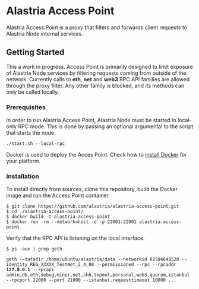# Alastria Access Point
Alastria Access Point is a proxy that filters and forwards client requests to Alastria Node internal services.

## Getting Started
This a work in progress. Access Point is primarily designed to limit exposure of Alastria Node services by filtering requests coming from outside of the network. Currently calls to **eth**, **net** and **web3** RPC API families are allowed through the proxy filter. Any other family is blocked, and its methods can only be called locally. 

### Prerequisites

In order to run Alastria Access Point, Alastria Node must be started in local-only RPC mode. This is done by passing an optional argumental to the script that starts the node.

``./start.sh --local-rpc``

Docker is used to deploy the Acces Point. Check how to [install Docker](https://docs.docker.com/install/) for your platform.

### Installation
To install directly from sources, clone this repository, build the Docker image and run the Access Point container.

```
$ git clone https://github.com/alastria/alastria-access-point.git
$ cd ./alastria-access-point/
$ docker build -t alastria-access-point .
$ docker run -rm --network=host -d -p 22001:22001 alastria-access-point
```

Verify that the RPC API is listening on the local interface.

``$ ps -aux | grep geth``

``geth --datadir /home/ubuntu/alastria/data --networkid 82584648528 --identity REG_XXXXX_TestNet_2_4_00 --permissioned --rpc --rpcaddr ``**``127.0.0.1``**`` --rpcapi admin,db,eth,debug,miner,net,shh,txpool,personal,web3,quorum,istanbul --rpcport 22000 --port 21000 --istanbul.requesttimeout 10000 ...``
